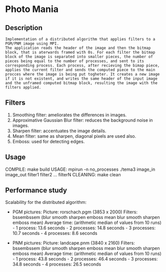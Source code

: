 # Photo Mania

## Description
	Implementation of a distributed algorithm that applies filters to a PGM/PNM image using MPI.
	The application reads the header of the image and then the bitmap block, that is aterwards framed with 0s. For each filter the bitmap block of the image is separated into smaller pieces, the number of pieces being equal to the number of processes, and sent to its corresponding process. Each process, after recieving the bimap piece, applies the current filter and sends the computed piece to the main procces where the image is being put togheter. It creates a new image if it is not existent, and writes the same header of the input image and the unframed computed bitmap block, resulting the image with the filters applied.

## Filters	
1. Smoothing filter: ameliorates the differences in images.
2. Approximative Gaussian Blur filter: reduces the background noise in images.
3. Sharpen filter: accentuates the image details.
4. Mean filter: same as sharpen, diagonal pixels are used also. 
5. Emboss: used for detecting edges.
	
## Usage
COMPILE: make build
USAGE: mpirun -n no_processes ./tema3 image_in image_out filter1 
		filter2 ... filterN
CLEANING: make clean

## Performance study
Scalability for the distributed algorithm:
- PGM pictures:
	Picture: rorschach.pgm (3853 x 2000)
	Filters: bssembssem (blur smooth sharpen emboss mean blur smooth sharpen emboss mean)
	Average time: (arithmetic median of values from 10 runs)
		- 1 process:		13.6 seconds
		- 2 processes:		14.8 seconds
		- 3 processes:		10.7 seconds
		- 4 processes:		8.6 seconds

- PNM pictures:
	Picture: landcape.pnm (3840 x 2160)
	Filters: bssembssem (blur smooth sharpen emboss mean blur smooth sharpen emboss mean)
	Average time: (arithmetic median of values from 10 runs)
		- 1 process:		43.8 seconds
		- 2 processes:		46.4 seconds
		- 3 processes:		34.8 seconds
		- 4 processes:		26.5 seconds
